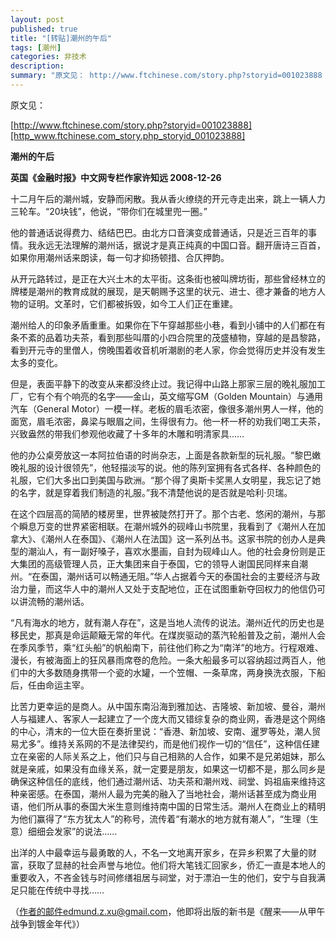 ```yaml
---
layout: post
published: true
title: "[转贴]潮州的午后"
tags: [潮州]
categories: 非技术    
description: 
summary: "原文见： http://www.ftchinese.com/story.php?storyid=001023888 潮州的午后 英国《金融时报》中文网专栏作家许知远 2008-12-26 十二月午后的潮州城，安静而闲散。我从香火缭绕的开元寺"
---
```

原文见：  
  
[http://www.ftchinese.com/story.php?storyid=001023888][http_www.ftchinese.com_story.php_storyid_001023888]  
  
**潮州的午后**  
  
  
**英国《金融时报》中文网专栏作家许知远 2008-12-26**  
  
  
  
  
十二月午后的潮州城，安静而闲散。我从香火缭绕的开元寺走出来，跳上一辆人力三轮车。“20块钱”，他说，“带你们在城里兜一圈。”  
  
  
他的普通话说得费力、结结巴巴。由北方口音演变成普通话，只是近三百年的事情。我永远无法理解的潮州话，据说才是真正纯真的中国口音。翻开唐诗三百首，如果你用潮州话来朗读，每一句才抑扬顿措、合仄押韵。  
  
  
从开元路转过，是正在大兴土木的太平街。这条街也被叫牌坊街，那些曾经林立的牌楼是潮州的教育成就的展现，是天朝赐予这里的状元、进士、德才兼备的地方人物的证明。文革时，它们都被拆毁，如今工人们正在重建。  
  
  
潮州给人的印象矛盾重重。如果你在下午穿越那些小巷，看到小铺中的人们都在有条不紊的品着功夫茶，看到那些叫厝的小四合院里的茂盛植物，穿越的是昌黎路，看到开元寺的里僧人，傍晚围着收音机听潮剧的老人家，你会觉得历史并没有发生太多的变化。  
  
  
但是，表面平静下的改变从来都没终止过。我记得中山路上那家三层的晚礼服加工厂，它有个有个响亮的名字——金山，英文缩写GM（Golden Mountain）与通用汽车（General Motor）一模一样。老板的眉毛浓密，像很多潮州男人一样，他的面宽，眉毛浓密，鼻梁与眼眉之间，生得很有力。他一杯一杯的劝我们喝工夫茶，兴致盎然的带我们参观他收藏了十多年的木雕和明清家具……  
  
  
他的办公桌旁放这一本阿拉伯语的时尚杂志，上面是各款新型的玩礼服。“黎巴嫩晚礼服的设计很领先”，他轻描淡写的说。他的陈列室拥有各式各样、各种颜色的礼服，它们大多出口到美国与欧洲。“那个得了奥斯卡奖黑人女明星，我忘记了她的名字，就是穿着我们制造的礼服。”我不清楚他说的是否就是哈利·贝瑞。  
  
  
在这个四层高的简陋的楼房里，世界被陡然打开了。那个古老、悠闲的潮州，与那个瞬息万变的世界紧密相联。在潮州城外的砚峰山书院里，我看到了《潮州人在加拿大》、《潮州人在泰国》、《潮州人在法国》这一系列丛书。这家书院的创办人是典型的潮汕人，有一副好嗓子，喜欢水墨画，自封为砚峰山人。他的社会身份则是正大集团的高级管理人员，正大集团来自于泰国，它的领导人谢国民同样来自潮州。“在泰国，潮州话可以畅通无阻。”华人占据着今天的泰国社会的主要经济与政治力量，而这华人中的潮州人又处于支配地位，正在试图重新夺回权力的他信仍可以讲流畅的潮州话。  
  
  
“凡有海水的地方，就有潮人存在”，这是当地人流传的说法。潮州近代的历史也是移民史，那真是命运颠簸无常的年代。在煤炭驱动的蒸汽轮船普及之前，潮州人会在季风季节，乘“红头船”的帆船南下，前往他们称之为“南洋”的地方。行程艰难、漫长，有被海面上的狂风暴雨席卷的危险。一条大船最多可以容纳超过两百人，他们中的大多数随身携带一个瓷的水罐，一个笠帽、一条草席，两身换洗衣服，下船后，任由命运主宰。  
  
  
比苦力更幸运的是商人。从中国东南沿海到雅加达、吉隆坡、新加坡、曼谷，潮州人与福建人、客家人一起建立了一个庞大而又错综复杂的商业网，香港是这个网络的中心，清末的一位大臣在奏折里说：“香港、新加坡、安南、暹罗等处，潮人贸易尤多”。维持关系网的不是法律契约，而是他们视作一切的“信任”，这种信任建立在亲密的人际关系之上，他们只与自己相熟的人合作，如果不是兄弟姐妹，那么就是亲戚，如果没有血缘关系，就一定要是朋友，如果这一切都不是，那么同乡是确保这种信任的底线，他们通过潮州话、功夫茶和潮州戏、祠堂、妈祖庙来维持这种亲密感。在泰国，潮州人最为完美的融入了当地社会，潮州话甚至成为商业用语，他们所从事的泰国大米生意则维持南中国的日常生活。潮州人在商业上的精明为他们赢得了“东方犹太人”的称号，流传着“有潮水的地方就有潮人”，“生理（生意）细细会发家”的说法……  
  
  
出洋的人中最幸运与最勇敢的人，不名一文地离开家乡，在异乡积累了大量的财富，获取了显赫的社会声誉与地位。他们将大笔钱汇回家乡，侨汇一直是本地人的重要收入，不吝金钱与时间修缮祖居与祠堂，对于漂泊一生的他们，安宁与自我满足只能在传统中寻找……  
  
  
（[作者的邮件edmund.z.xu@gmail.com][edmund.z.xu_gmail.com]，他即将出版的新书是《醒来——从甲午战争到镀金年代》）


[http_www.ftchinese.com_story.php_storyid_001023888]: http://www.ftchinese.com/story.php?storyid=001023888
[edmund.z.xu_gmail.com]: http://cn.mc158.mail.yahoo.com/mc/compose?to=%E4%BD%9C%E8%80%85%E7%9A%84%E9%82%AE%E4%BB%B6edmund.z.xu@gmail.com